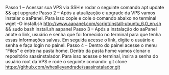 Passo 1 – Acessar sua VPS via SSH e rodar o seguinte comando
apt update && apt upgrade
Passo 2 – Após a atualização e upgrade da VPS vamos instalar o aaPanel. Para isso
copie e cole o comando abaixo no terminal
wget -O install.sh http://www.aapanel.com/script/install-ubuntu_6.0_en.sh && sudo
bash install.sh aapanel
Passo 3 – Após a instalação do aaPanel anote o link, usuário e senha que foi fornecido
no terminal para que tenha essas informações salvas. Em seguida acesse o link, digite o
usuário e senha e faça login no painel.
Passo 4 – Dentro do painel acesse o menu “Files” e entre na pasta home. Dentro da
pasta home vamos clonar o repositório saasinstalador. Para isso acesse o terminal,
insira a senha do usuário root da VPS e rode o seguinte comando:
git clone https://github.com/wheslleyandrade/saasinstalador.git
